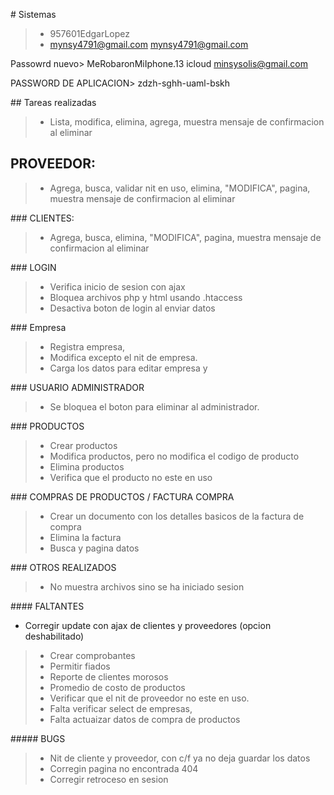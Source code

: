# Sistemas

> - 957601EdgarLopez 
> - mynsy4791@gmail.com
mynsy4791@gmail.com

Passowrd nuevo>
MeRobaronMiIphone.13
icloud
minsysolis@gmail.com


PASSWORD DE APLICACION>
zdzh-sghh-uaml-bskh

## Tareas realizadas 
> - Lista, modifica, elimina, agrega, muestra mensaje de confirmacion al eliminar

## PROVEEDOR:
> - Agrega, busca, validar nit en uso, elimina, "MODIFICA", pagina, muestra mensaje de confirmacion al eliminar

### CLIENTES:
> - Agrega, busca, elimina, "MODIFICA", pagina, muestra mensaje de confirmacion al eliminar

### LOGIN
> - Verifica inicio de sesion con ajax 
> - Bloquea archivos php y html usando .htaccess
> - Desactiva boton de login al enviar datos

### Empresa
> - Registra empresa, 
> - Modifica excepto el nit de empresa.
> - Carga los datos para editar empresa y 

### USUARIO ADMINISTRADOR
> - Se bloquea el boton para eliminar al administrador.

### PRODUCTOS
> - Crear productos
> - Modifica productos, pero no modifica el codigo de producto
> - Elimina productos
> - Verifica que el producto no este en uso

### COMPRAS DE PRODUCTOS / FACTURA COMPRA
> - Crear un documento con los detalles basicos de la factura de compra
> - Elimina la factura
> - Busca y pagina datos

### OTROS REALIZADOS
> - No muestra archivos sino se ha iniciado sesion

#### FALTANTES 
- Corregir update con ajax de clientes y proveedores (opcion deshabilitado)
> - Crear comprobantes
> - Permitir fiados
> - Reporte de clientes morosos
> - Promedio de costo de productos 
> - Verificar que el nit de proveedor no este en uso.
> - Falta verificar select de empresas, 
> - Falta actuaizar datos de compra de productos

##### BUGS
> - Nit de cliente y proveedor, con c/f ya no deja guardar los datos
> - Corregin pagina no encontrada 404
> - Corregir retroceso en sesion